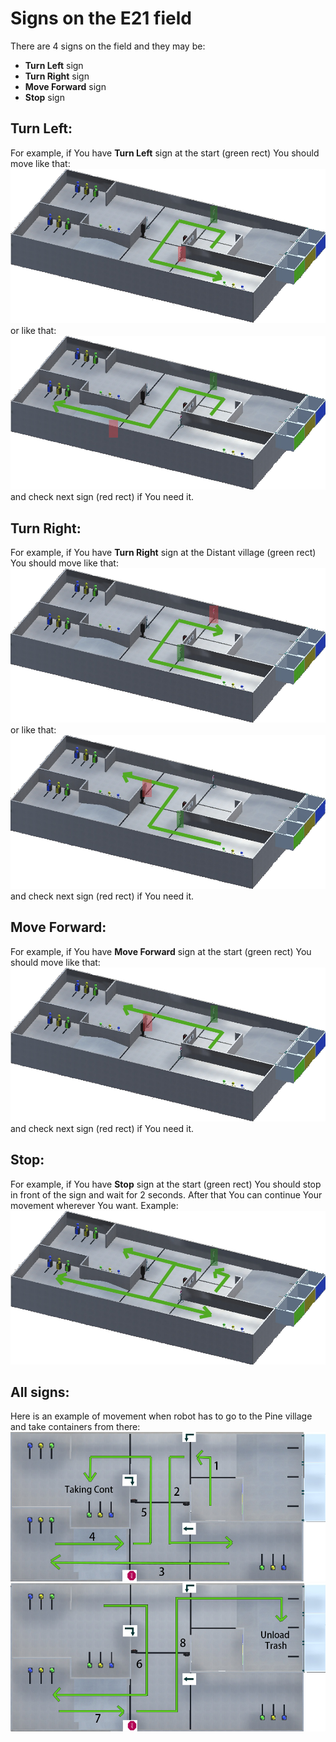 <h1> Signs on the E21 field</h1>  
  
There are 4 signs on the field and they may be:
+ **Turn Left** sign
+ **Turn Right** sign
+ **Move Forward** sign
+ **Stop** sign
  
<h2>Turn Left:</h2>  

For example, if You have **Turn Left** sign at the start (green rect) You should move like that:  
![Turn Left Example 1](https://github.com/CrackAndDie/robocadSim/blob/master/res/examples/E21/signs/left_example_1.png?raw=true "Turn Left Example 1")  
or like that:
![Turn Left Example 2](https://github.com/CrackAndDie/robocadSim/blob/master/res/examples/E21/signs/left_example_2.png?raw=true "Turn Left Example 2")  
and check next sign (red rect) if You need it.  

<h2>Turn Right:</h2>  

For example, if You have **Turn Right** sign at the Distant village (green rect) You should move like that:  
![Turn Right Example 1](https://github.com/CrackAndDie/robocadSim/blob/master/res/examples/E21/signs/right_example_1.png?raw=true "Turn Right Example 1")  
or like that:
![Turn Right Example 2](https://github.com/CrackAndDie/robocadSim/blob/master/res/examples/E21/signs/right_example_2.png?raw=true "Turn Right Example 2")  
and check next sign (red rect) if You need it.

<h2>Move Forward:</h2>  

For example, if You have **Move Forward** sign at the start (green rect) You should move like that:  
![Move Forward Example 1](https://github.com/CrackAndDie/robocadSim/blob/master/res/examples/E21/signs/forward_example_1.png?raw=true "Move Forward Example 1")  
and check next sign (red rect) if You need it.  

<h2>Stop:</h2>  

For example, if You have **Stop** sign at the start (green rect) You should stop in front of the sign and wait for 2 seconds. After that You can continue Your movement wherever You want. Example:  
![Move Forward Example 1](https://github.com/CrackAndDie/robocadSim/blob/master/res/examples/E21/signs/stop_example_1.png?raw=true "Move Forward Example 1")  

<h2>All signs:</h2>  

Here is an example of movement when robot has to go to the Pine village and take containers from there:  
![All signs Example 1](https://github.com/CrackAndDie/robocadSim/blob/master/res/examples/E21/signs/all_signs_example_1.png?raw=true "All signs Example 1")  
![All signs Example 2](https://github.com/CrackAndDie/robocadSim/blob/master/res/examples/E21/signs/all_signs_example_2.png?raw=true "All signs Example 2")  
